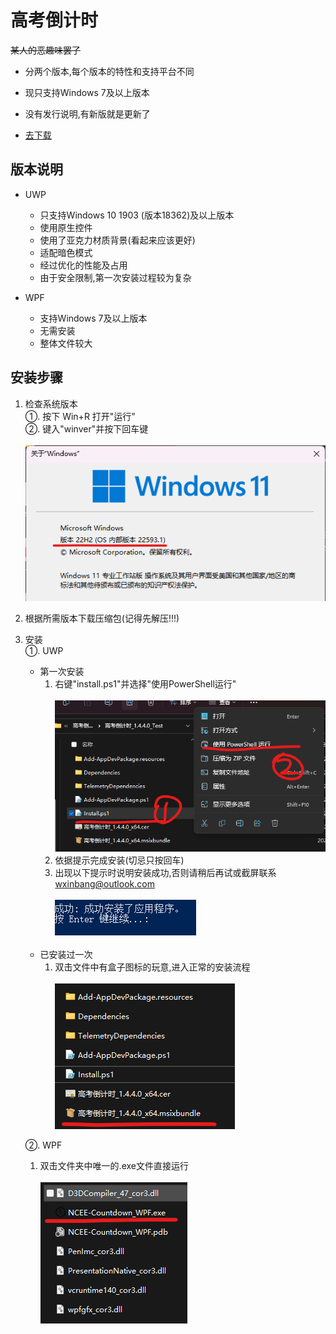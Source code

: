 # 高考倒计时

~~某人的恶趣味罢了~~

+ 分两个版本,每个版本的特性和支持平台不同

+ 现只支持Windows 7及以上版本

+ 没有发行说明,有新版就是更新了

+ [去下载](https://github.com/wxinbang/NCEE-Countdown/releases)
  
## 版本说明
+ UWP
  + 只支持Windows 10 1903 (版本18362)及以上版本
  + 使用原生控件
  + 使用了亚克力材质背景(看起来应该更好)
  + 适配暗色模式
  + 经过优化的性能及占用
  + 由于安全限制,第一次安装过程较为复杂

+ WPF
  + 支持Windows 7及以上版本
  + 无需安装
  + 整体文件较大

## 安装步骤
1. 检查系统版本<br>
  ①. 按下 Win+R 打开"运行"<br>
  ②. 键入"winver"并按下回车键 <br><br>
    ![这是图片](/imgs/1.png)<br>
2. 根据所需版本下载压缩包(记得先解压!!!) 
3. 安装<br>
  ①. UWP<br>
    + 第一次安装
      1. 右键"install.ps1"并选择"使用PowerShell运行"<br><br>
        ![这是图片](/imgs/2.png)<br>
      2. 依据提示完成安装(切忌只按回车)
      3. 出现以下提示时说明安装成功,否则请稍后再试或截屏联系<wxinbang@outlook.com><br><br>
        ![这是图片](/imgs/3.png)<br><br>
    + 已安装过一次
      1. 双击文件中有盒子图标的玩意,进入正常的安装流程<br><br>
        ![](/imgs/4.png)<br>
        
   ②. WPF<br>
     1. 双击文件夹中唯一的.exe文件直接运行<br><br> 
      ![](/imgs/5.png)<br>
